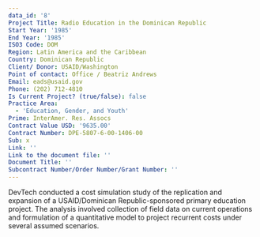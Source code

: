 ```yaml
---
data_id: '8'
Project Title: Radio Education in the Dominican Republic
Start Year: '1985'
End Year: '1985'
ISO3 Code: DOM
Region: Latin America and the Caribbean
Country: Dominican Republic
Client/ Donor: USAID/Washington
Point of contact: Office / Beatriz Andrews
Email: eads@usaid.gov
Phone: (202) 712-4810
Is Current Project? (true/false): false
Practice Area:
  - 'Education, Gender, and Youth'
Prime: InterAmer. Res. Assocs
Contract Value USD: '9635.00'
Contract Number: DPE-5807-6-00-1406-00
Sub: x
Link: ''
Link to the document file: ''
Document Title: ''
Subcontract Number/Order Number/Grant Number: ''
---
```


DevTech conducted a cost simulation study of the replication and expansion of a USAID/Dominican Republic-sponsored primary education project. The analysis involved collection of field data on current operations and formulation of a quantitative model to project recurrent costs under several assumed scenarios.
